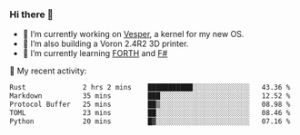 ### Hi there 👋

<!--
**berkus/berkus** is a ✨ _special_ ✨ repository because its `README.md` (this file) appears on your GitHub profile.

Here are some ideas to get you started:

- 🔭 I’m currently working on ...
- 🌱 I’m currently learning ...
- 👯 I’m looking to collaborate on ...
- 🤔 I’m looking for help with ...
- 💬 Ask me about ...
- 📫 How to reach me: ...
- 😄 Pronouns: ...
- ⚡ Fun fact: ...
-->

- 🔭 I’m currently working on [Vesper](https://github.com/metta-systems/vesper), a kernel for my new OS.
- 🔭 I’m also building a Voron 2.4R2 3D printer.
- 🌱 I’m currently learning [FORTH](http://forth.com/starting-forth/) and [F#](https://fsharpforfunandprofit.com/)

💼 My recent activity:

<!--START_SECTION:waka-->

```txt
Rust              2 hrs 2 mins    ███████████░░░░░░░░░░░░░░   43.36 %
Markdown          35 mins         ███░░░░░░░░░░░░░░░░░░░░░░   12.52 %
Protocol Buffer   25 mins         ██▒░░░░░░░░░░░░░░░░░░░░░░   08.98 %
TOML              23 mins         ██░░░░░░░░░░░░░░░░░░░░░░░   08.46 %
Python            20 mins         █▓░░░░░░░░░░░░░░░░░░░░░░░   07.16 %
```

<!--END_SECTION:waka-->
